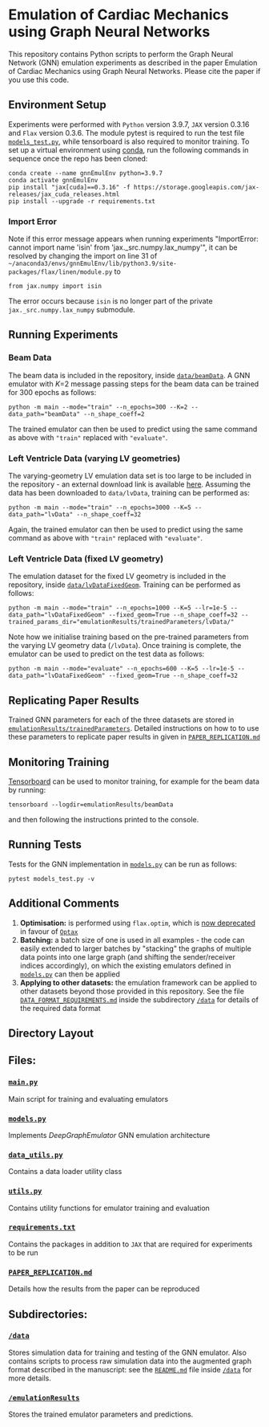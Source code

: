 # Emulation of Cardiac Mechanics using Graph Neural Networks  

This repository contains Python scripts to perform the Graph Neural Network (GNN) emulation experiments as described in the paper Emulation of Cardiac Mechanics using Graph Neural Networks. Please cite the paper if you use this code.

## Environment Setup 

Experiments were performed with ``Python`` version 3.9.7, ``JAX`` version 0.3.16 and ``Flax`` version 0.3.6. The module pytest is required to run the test file [``models_test.py``](models_test.py), while tensorboard is also required to monitor training. To set up a virtual environment using [conda](https://www.anaconda.com/products/distribution), run the following commands in sequence once the repo has been cloned:

```
conda create --name gnnEmulEnv python=3.9.7
conda activate gnnEmulEnv
pip install "jax[cuda]==0.3.16" -f https://storage.googleapis.com/jax-releases/jax_cuda_releases.html
pip install --upgrade -r requirements.txt
```

### Import Error
Note if this error message appears when running experiments "ImportError: cannot import name 'isin' from 'jax._src.numpy.lax_numpy'", it can be resolved by changing the import on line 31 of ``~/anaconda3/envs/gnnEmulEnv/lib/python3.9/site-packages/flax/linen/module.py`` to
```
from jax.numpy import isin
```
The error occurs because  ``isin`` is no longer part of the private ``jax._src.numpy.lax_numpy`` submodule.

## Running Experiments
### Beam Data

The beam data is included in the repository, inside [``data/beamData``](/data/beamData). A GNN emulator with *K*=2 message passing steps for the beam data can be trained for 300 epochs as follows:
```
python -m main --mode="train" --n_epochs=300 --K=2 --data_path="beamData" --n_shape_coeff=2
```
The trained emulator can then be used to predict using the same command as above with ``"train"`` replaced with ``"evaluate"``.

### Left Ventricle Data (varying LV geometries)

The varying-geometry LV emulation data set is too large to be included in the repository - an external download link is available [here](https://zenodo.org/record/7075055). Assuming the data has been downloaded to ``data/lvData``, training can be performed as:

```
python -m main --mode="train" --n_epochs=3000 --K=5 --data_path="lvData" --n_shape_coeff=32
```

Again, the trained emulator can then be used to predict using the same command as above with ``"train"`` replaced with ``"evaluate"``.

### Left Ventricle Data (fixed LV geometry)

The emulation dataset for the fixed LV geometry is included in the repository, inside [``data/lvDataFixedGeom``](/data/lvDataFixedGeom). Training can be performed as follows:
```
python -m main --mode="train" --n_epochs=1000 --K=5 --lr=1e-5 --data_path="lvDataFixedGeom" --fixed_geom=True --n_shape_coeff=32 --trained_params_dir="emulationResults/trainedParameters/lvData/"
```

Note how we initialise training based on the pre-trained parameters from the varying LV geometry data (``/lvData``). Once training is complete, the emulator can be used to predict on the test data as follows:
```
python -m main --mode="evaluate" --n_epochs=600 --K=5 --lr=1e-5 --data_path="lvDataFixedGeom" --fixed_geom=True --n_shape_coeff=32
```

## Replicating Paper Results

Trained GNN parameters for each of the three datasets are stored in [``emulationResults/trainedParameters``](emulationResults/trainedParameters). Detailed instructions on how to to use these parameters to replicate paper results in given in [``PAPER_REPLICATION.md``](PAPER_REPLICATION.md)

## Monitoring Training

[Tensorboard](https://www.tensorflow.org/tensorboard) can be used to monitor training, for example for the beam data by running:
 ```
tensorboard --logdir=emulationResults/beamData
```
and then following the instructions printed to the console.


## Running Tests

Tests for the GNN implementation in [``models.py``](models.py) can be run as follows:
 ```
pytest models_test.py -v
```
## Additional Comments

1. **Optimisation:** is performed using ``flax.optim``, which is [now deprecated](https://github.com/google/flax/blob/main/docs/flip/1009-optimizer-api.md) in favour of [``Optax``](https://github.com/deepmind/optax)
2. **Batching:** a batch size of one is used in all examples - the code can easily extended to larger batches by "stacking" the graphs of multiple data points into one large graph (and shifting the sender/receiver indices accordingly), on which the existing emulators defined in [``models.py``](models.py) can then be applied
3. **Applying to other datasets:** the emulation framework can be applied to other datasets beyond those provided in this repository. See the file [``DATA_FORMAT_REQUIREMENTS.md``](/data/DATA_FORMAT_REQUIREMENTS.md) inside the subdirectory [``/data``](/data) for details of the required data format

## Directory Layout

## Files:

### [``main.py``](main.py)

Main script for training and evaluating emulators

### [``models.py``](models.py)

Implements *DeepGraphEmulator* GNN emulation architecture

### [``data_utils.py``](data_utils.py)

Contains a data loader utility class

### [``utils.py``](utils.py)

Contains utility functions for emulator training and evaluation

### [``requirements.txt``](requirements.txt)

Contains the packages in addition to ``JAX`` that are required for experiments to be run

### [``PAPER_REPLICATION.md``](PAPER_REPLICATION.md)

Details how the results from the paper can be reproduced

## Subdirectories:

### [``/data``](/data)

Stores simulation data for training and testing of the GNN emulator. Also contains scripts to process raw simulation data into the augmented graph format described in the manuscript: see the [``README.md``](data/README.md) file inside [``/data``](/data) for more details.

### [``/emulationResults``](/emulationResults)

Stores the trained emulator parameters and predictions.


